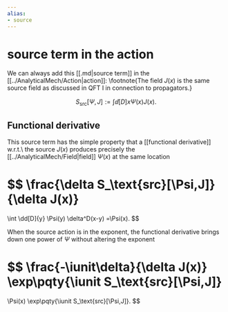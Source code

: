 ```yaml
---
alias:
- source
---
```

# source term in the action

We can always add this [[.md|source term]] in the [[../AnalyticalMech/Action|action]]:
\footnote{The field $J(x)$ is the same source field
as discussed in QFT I in connection to propagators.}

$$
S_\text{src}[\Psi,J]:=
\int \dd[D]{x} \Psi(x) J(x).
$$

## Functional derivative
This source term has the simple property
that a [[functional derivative]] w.r.t.\ the source $J(x)$
produces precisely the [[../AnalyticalMech/Field|field]] $\Psi(x)$ at the same location

$$
\frac{\delta S_\text{src}[\Psi,J]}{\delta J(x)}
=
\int \dd[D]{y} \Psi(y) \delta^D(x-y)
=\Psi(x).
$$

When the source action is in the exponent,
the functional derivative brings down one power of $\Psi$
without altering the exponent

$$
\frac{-\iunit\delta}{\delta J(x)} \exp\pqty{\iunit S_\text{src}[\Psi,J]}
=
\Psi(x)
\exp\pqty{\iunit S_\text{src}[\Psi,J]}.
$$
